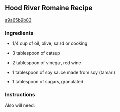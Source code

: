 ## Hood River Romaine Recipe

[a9a65b9b83](http://cookeatshare.com/recipes/hood-river-romaine-49643)

### Ingredients

 - 1/4 cup of oil, olive, salad or cooking

 - 3 tablespoon of catsup

 - 2 tablespoon of vinegar, red wine

 - 1 tablespoon of soy sauce made from soy (tamari)

 - 1 tablespoon of sugars, granulated

### Instructions

Also will need: